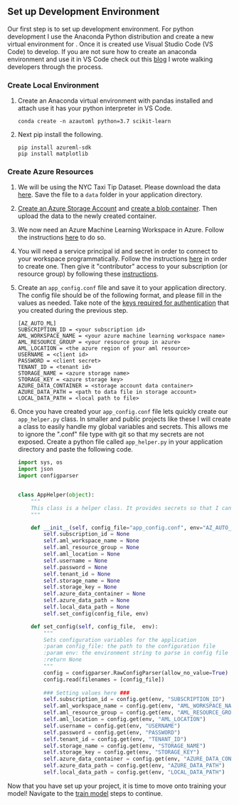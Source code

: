 ## Set up Development Environment

Our first step is to set up development environment. For python development I use the Anaconda Python distribution and create a new virtual environment for . Once it is created use Visual Studio Code (VS Code) to develop. If you are not sure how to create an anaconda environment and use it in VS Code check out this [blog](https://ryansdataspot.wordpress.com/2019/02/14/anaconda-environments-in-visual-studio-code/) I wrote walking developers through the process.  

### Create Local Environment 
1. Create an Anaconda virtual environment with pandas installed and attach use it has your python interpreter in VS Code. 
    ```
    conda create -n azautoml python=3.7 scikit-learn
    ```

1. Next pip install the following. 
    ```
    pip install azureml-sdk 
    pip install matplotlib
    ```

### Create Azure Resources
1. We will be using the NYC Taxi Tip Dataset. Please download the data [here](https://bit.ly/2Ezp8dH). Save the file to a `data` folder in your application directory.  

1. [Create an Azure Storage Account](https://docs.microsoft.com/en-us/azure/storage/common/storage-quickstart-create-account?toc=%2Fazure%2Fstorage%2Fblobs%2Ftoc.json&tabs=azure-portal) and [create a blob container](https://docs.microsoft.com/en-us/azure/storage/blobs/storage-quickstart-blobs-portal). Then upload the data to the newly created container. 

1. We now need an Azure Machine Learning Workspace in Azure. Follow the instructions [here](https://docs.microsoft.com/en-us/azure/machine-learning/service/how-to-manage-workspace#create-a-workspace) to do so. 

1. You will need a service principal id and secret in order to connect to your workspace programmatically. Follow the instructions [here](https://docs.microsoft.com/en-us/azure/active-directory/develop/howto-create-service-principal-portal#create-an-azure-active-directory-application) in order to create one. Then give it "contributor" access to your subscription (or resource group) by following these [instructions](https://docs.microsoft.com/en-us/azure/active-directory/develop/howto-create-service-principal-portal#assign-the-application-to-a-role). 

1. Create an `app_config.conf` file and save it to your application directory. The config file should be of the following format, and please fill in the values as needed. Take note of the [keys required for authentication](https://docs.microsoft.com/en-us/azure/active-directory/develop/howto-create-service-principal-portal#get-values-for-signing-in) that you created during the previous step. 
    ```
    [AZ_AUTO_ML]
    SUBSCRIPTION_ID = <your subscription id>
    AML_WORKSPACE_NAME = <your azure machine learning workspace name>
    AML_RESOURCE_GROUP = <your resource group in azure>
    AML_LOCATION = <the azure region of your aml resource>
    USERNAME = <client id>
    PASSWORD = <client secret>
    TENANT_ID = <tenant id>
    STORAGE_NAME = <azure storage name>
    STORAGE_KEY = <azure storage key>
    AZURE_DATA_CONTAINER = <storage account data container>
    AZURE_DATA_PATH = <path to data file in storage account>
    LOCAL_DATA_PATH = <local path to file>
    ```

1. Once you have created your `app_config.conf` file lets quickly create our `app_helper.py` class. In smaller and public projects like these I will create a class to easily handle my global variables and secrets. This allows me to ignore the ".conf" file type with git so that my secrets are not exposed. Create a python file called `app_helper.py` in your application directory and paste the following code. 
    ```python
    import sys, os
    import json
    import configparser


    class AppHelper(object):
        """
        This class is a helper class. It provides secrets so that I can use a gitignore. 
        """

        def __init__(self, config_file="app_config.conf", env="AZ_AUTO_ML"):
            self.subscription_id = None
            self.aml_workspace_name = None
            self.aml_resource_group = None
            self.aml_location = None
            self.username = None
            self.password = None
            self.tenant_id = None
            self.storage_name = None
            self.storage_key = None
            self.azure_data_container = None
            self.azure_data_path = None
            self.local_data_path = None
            self.set_config(config_file, env)

        def set_config(self, config_file,  env):
            """
            Sets configuration variables for the application
            :param config_file: the path to the configuration file
            :param env: the environment string to parse in config file
            :return None
            """
            config = configparser.RawConfigParser(allow_no_value=True)
            config.read(filenames = [config_file])
                
            ### Setting values here ###
            self.subscription_id = config.get(env, "SUBSCRIPTION_ID")
            self.aml_workspace_name = config.get(env, "AML_WORKSPACE_NAME")
            self.aml_resource_group = config.get(env, "AML_RESOURCE_GROUP")
            self.aml_location = config.get(env, "AML_LOCATION")
            self.username = config.get(env, "USERNAME")
            self.password = config.get(env, "PASSWORD")
            self.tenant_id = config.get(env, "TENANT_ID")
            self.storage_name = config.get(env, "STORAGE_NAME")
            self.storage_key = config.get(env, "STORAGE_KEY")
            self.azure_data_container = config.get(env, "AZURE_DATA_CONTAINER")
            self.azure_data_path = config.get(env, "AZURE_DATA_PATH")
            self.local_data_path = config.get(env, "LOCAL_DATA_PATH")

    ```

Now that you have set up your project, it is time to move onto training your model! Navigate to the [train model](./02_TrainModel.md) steps to continue. 